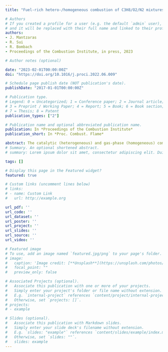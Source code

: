 ```yaml
---
title: "Fuel-rich hetero-/homogeneous combustion of C3H8/O2/N2 mixtures over rhodium"

# Authors
# If you created a profile for a user (e.g. the default `admin` user), write the username (folder name) here 
# and it will be replaced with their full name and linked to their profile.
authors:
- J. Mantzaras
- R. Sui
- R. Bombach
- Proceedings of the Combustion Institute, in press, 2023

# Author notes (optional)

date: "2023-02-01T00:00:00Z"
doi: "https://doi.org/10.1016/j.proci.2022.06.009"

# Schedule page publish date (NOT publication's date).
publishDate: "2017-01-01T00:00:00Z"

# Publication type.
# Legend: 0 = Uncategorized; 1 = Conference paper; 2 = Journal article;
# 3 = Preprint / Working Paper; 4 = Report; 5 = Book; 6 = Book section;
# 7 = Thesis; 8 = Patent
publication_types: ["2"]

# Publication name and optional abbreviated publication name.
publication: In *Proceedings of the Combustion Institute*
publication_short: In *Proc. Combust. Flame*

abstract: The catalytic (heterogeneous) and gas-phase (homogeneous) combustion of C3H8/O2/N2 mixtures over rhodium was investigated experimentally and numerically at 5 bar and at fuel rich equivalence ratios φ = 2.0 3.5 relevant to propane Catalytic Partial Oxidation (CPO). In situ spatially resolved Raman measurements of major gas phase species concentrations and Planar Laser Induced Fluorescence (PLIF) of formaldehyde were applied in an optically accessible channel flow reactor to monitor the catalytic and gas phase processes, respectively, while accompanying 2D simulations were carried out with detailed hetero-/homogeneous chemical reaction mechanisms. Due to the high gas phase reactivity of propane, homogeneous chemistry could not be ignored over most of the reactor’s oxidation zone length (upstream zone where the deficient reactant oxygen is not fully consumed). The presence of gas phase chemistry deteriorated the otherwise high catalytic syngas (H2 and CO) selectivities over the oxidation zone. Raman measurements of major gas-phase species concentrations over the restricted oxidation zone length without appreciable gas-phase chemistry showed that the catalytic reaction mechanism slightly underpredicted (overpredicted) the H2 (CO) formation. The same behavior was also attested over the remaining length of the oxidation zone where combined catalytic and gas phase chemistry was present. The production of considerable amounts of H2 at the highest investigated equivalence ratio of 3.5 accelerated the onset of homogeneous ignition and the formation of strong flames. The discrepancies between measured and predicted homogeneous ignition distances were less than 6.8% in all cases, illustrating the validity of the employed hetero-/homogeneous kinetic schemes. Contrary to past methane CPO studies, the contribution of gas phase chemistry and the formation of strong flames in propane CPO was detrimental to syngas production. 
# Summary. An optional shortened abstract.
# summary: Lorem ipsum dolor sit amet, consectetur adipiscing elit. Duis posuere tellus ac convallis placerat. Proin tincidunt magna sed ex sollicitudin condimentum.

tags: []

# Display this page in the Featured widget?
featured: true

# Custom links (uncomment lines below)
# links:
# - name: Custom Link
#   url: http://example.org

url_pdf: ''
url_code: ''
url_dataset: ''
url_poster: ''
url_project: ''
url_slides: ''
url_source: ''
url_video: ''

# Featured image
# To use, add an image named `featured.jpg/png` to your page's folder. 
# image:
#   caption: 'Image credit: [**Unsplash**](https://unsplash.com/photos/pLCdAaMFLTE)'
#   focal_point: ""
#   preview_only: false

# Associated Projects (optional).
#   Associate this publication with one or more of your projects.
#   Simply enter your project's folder or file name without extension.
#   E.g. `internal-project` references `content/project/internal-project/index.md`.
#   Otherwise, set `projects: []`.
# projects:
# - example

# Slides (optional).
#   Associate this publication with Markdown slides.
#   Simply enter your slide deck's filename without extension.
#   E.g. `slides: "example"` references `content/slides/example/index.md`.
#   Otherwise, set `slides: ""`.
#   slides: example
---
```



